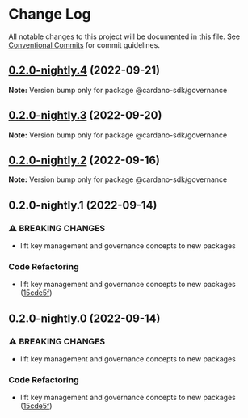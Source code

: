 # Change Log

All notable changes to this project will be documented in this file.
See [Conventional Commits](https://conventionalcommits.org) for commit guidelines.

## [0.2.0-nightly.4](https://github.com/input-output-hk/cardano-js-sdk/compare/@cardano-sdk/governance@0.2.0-nightly.3...@cardano-sdk/governance@0.2.0-nightly.4) (2022-09-21)

**Note:** Version bump only for package @cardano-sdk/governance





## [0.2.0-nightly.3](https://github.com/input-output-hk/cardano-js-sdk/compare/@cardano-sdk/governance@0.2.0-nightly.2...@cardano-sdk/governance@0.2.0-nightly.3) (2022-09-20)

**Note:** Version bump only for package @cardano-sdk/governance





## [0.2.0-nightly.2](https://github.com/input-output-hk/cardano-js-sdk/compare/@cardano-sdk/governance@0.2.0-nightly.1...@cardano-sdk/governance@0.2.0-nightly.2) (2022-09-16)

**Note:** Version bump only for package @cardano-sdk/governance





## 0.2.0-nightly.1 (2022-09-14)


### ⚠ BREAKING CHANGES

* lift key management and governance concepts to new packages

### Code Refactoring

* lift key management and governance concepts to new packages ([15cde5f](https://github.com/input-output-hk/cardano-js-sdk/commit/15cde5f9becff94dac17278cb45e3adcaac763b5))



## 0.2.0-nightly.0 (2022-09-14)


### ⚠ BREAKING CHANGES

* lift key management and governance concepts to new packages

### Code Refactoring

* lift key management and governance concepts to new packages ([15cde5f](https://github.com/input-output-hk/cardano-js-sdk/commit/15cde5f9becff94dac17278cb45e3adcaac763b5))
